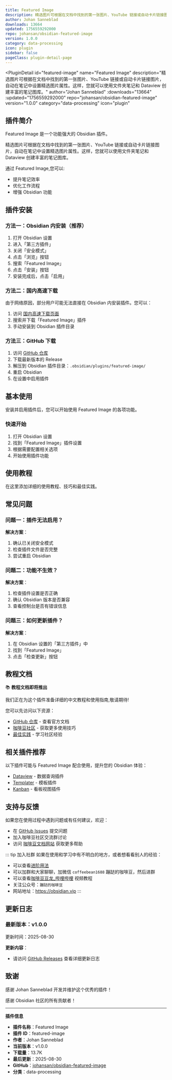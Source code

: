 ```yaml
---
title: Featured Image
description: 精选图片可根据在文档中找到的第一张图片、YouTube 链接或自动卡片链接图片，自动在笔记中设置精选图片属性。这样，您就可以使用文件夹笔记和 Dataview 创建丰富的笔记图库。
author: Johan Sanneblad
downloads: 13664
updated: 1756559292000
repo: johansan/obsidian-featured-image
version: 1.0.0
category: data-processing
icon: plugin
sidebar: false
pageClass: plugin-detail-page
---
```


<PluginDetail
  id="featured-image"
  name="Featured Image"
  description="精选图片可根据在文档中找到的第一张图片、YouTube 链接或自动卡片链接图片，自动在笔记中设置精选图片属性。这样，您就可以使用文件夹笔记和 Dataview 创建丰富的笔记图库。"
  author="Johan Sanneblad"
  :downloads="13664"
  :updated="1756559292000"
  repo="johansan/obsidian-featured-image"
  version="1.0.0"
  category="data-processing"
  icon="plugin"
>

<!-- AUTO_GENERATED_START -->
## 插件简介

Featured Image 是一个功能强大的 Obsidian 插件。

精选图片可根据在文档中找到的第一张图片、YouTube 链接或自动卡片链接图片，自动在笔记中设置精选图片属性。这样，您就可以使用文件夹笔记和 Dataview 创建丰富的笔记图库。

通过 Featured Image,您可以:

- 提升笔记效率
- 优化工作流程
- 增强 Obsidian 功能

<!-- AUTO_GENERATED_END -->

<!-- AUTO_GENERATED_START -->
## 插件安装

### 方法一：Obsidian 内安装（推荐）

1. 打开 Obsidian 设置
2. 进入「第三方插件」
3. 关闭「安全模式」
4. 点击「浏览」按钮
5. 搜索「Featured Image」
6. 点击「安装」按钮
7. 安装完成后，点击「启用」

### 方法二：国内高速下载

由于网络原因，部分用户可能无法直接在 Obsidian 内安装插件。您可以：

1. 访问 [国内高速下载页面](/zh/documentation/obsidian-plugins-download.html)
2. 搜索并下载「Featured Image」插件
3. 手动安装到 Obsidian 插件目录

### 方法三：GitHub 下载

1. 访问 [GitHub 仓库](https://github.com/johansan/obsidian-featured-image)
2. 下载最新版本的 Release
3. 解压到 Obsidian 插件目录：`.obsidian/plugins/featured-image/`
4. 重启 Obsidian
5. 在设置中启用插件

## 基本使用

安装并启用插件后，您可以开始使用 Featured Image 的各项功能。

### 快速开始

1. 打开 Obsidian 设置
2. 找到「Featured Image」插件设置
3. 根据需要配置相关选项
4. 开始使用插件功能

<!-- AUTO_GENERATED_END -->

<!-- CUSTOM_CONTENT_START:tutorial -->
## 使用教程

在这里添加详细的使用教程、技巧和最佳实践。

<!-- CUSTOM_CONTENT_END:tutorial -->

<!-- SHARED_CONTENT_START -->
## 常见问题

### 问题一：插件无法启用？

**解决方案**：
1. 确认已关闭安全模式
2. 检查插件文件是否完整
3. 尝试重启 Obsidian

### 问题二：功能不生效？

**解决方案**：
1. 检查插件设置是否正确
2. 确认 Obsidian 版本是否兼容
3. 查看控制台是否有错误信息

### 问题三：如何更新插件？

**解决方案**：
1. 在 Obsidian 设置的「第三方插件」中
2. 找到「Featured Image」
3. 点击「检查更新」按钮

## 教程文档

📚 **教程文档即将推出**

我们正在为这个插件准备详细的中文教程和使用指南,敬请期待!

您可以先访问以下资源：
- [GitHub 仓库](https://github.com/johansan/obsidian-featured-image) - 查看官方文档
- [咖啡豆社区](/zh/bases/) - 获取更多使用技巧
- [最佳实践](/zh/best-practices/) - 学习社区经验

## 相关插件推荐

以下插件可能与 Featured Image 配合使用，提升您的 Obsidian 体验：

- [Dataview](/zh/plugins/dataview.html) - 数据查询插件
- [Templater](/zh/plugins/templater-obsidian.html) - 模板插件
- [Kanban](/zh/plugins/obsidian-kanban.html) - 看板视图插件

## 支持与反馈

如果您在使用过程中遇到问题或有任何建议，欢迎：

- 在 [GitHub Issues](https://github.com/johansan/obsidian-featured-image/issues) 提交问题
- 加入咖啡豆社区交流群讨论
- 访问 [咖啡豆文档网站](https://obsidian.vip) 获取更多帮助

::: tip 加入社群
如果在使用和学习中有不明白的地方，或者想看看别人的经验：
- 可以查看[进阶用法](/zh/advanced)
- 可以加群和大家聊聊，加微信 `coffeebean1688` 蹦跶的咖啡豆，然后进群
- 可以查看[咖啡豆豆龙_哔哩哔哩](https://space.bilibili.com/618777356) 视频教程
- 关注公众号：`蹦跶的咖啡豆`
- 网站地址：https://obsidian.vip
:::
<!-- SHARED_CONTENT_END -->

<!-- AUTO_GENERATED_START -->
## 更新日志

### 最新版本：v1.0.0

更新时间：2025-08-30

**更新内容**：
- 请访问 [GitHub Releases](https://github.com/johansan/obsidian-featured-image/releases) 查看详细更新日志

## 致谢

感谢 Johan Sanneblad 开发并维护这个优秀的插件！

感谢 Obsidian 社区的所有贡献者！

---

**插件信息**
- **插件名称**：Featured Image
- **插件 ID**：featured-image
- **作者**：Johan Sanneblad
- **当前版本**：v1.0.0
- **下载量**：13.7K
- **最后更新**：2025-08-30
- **GitHub**：[johansan/obsidian-featured-image](https://github.com/johansan/obsidian-featured-image)
- **分类**：data-processing
<!-- AUTO_GENERATED_END -->

</PluginDetail>

